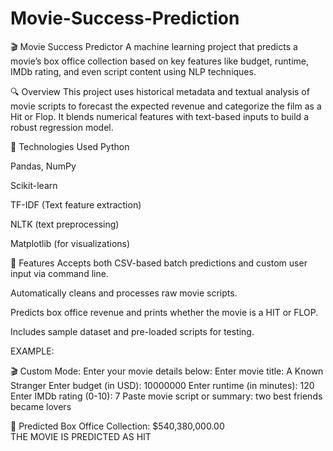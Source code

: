 # Movie-Success-Prediction
🎬 Movie Success Predictor
A machine learning project that predicts a movie’s box office collection based on key features like budget, runtime, IMDb rating, and even script content using NLP techniques.

🔍 Overview
This project uses historical metadata and textual analysis of movie scripts to forecast the expected revenue and categorize the film as a Hit or Flop. It blends numerical features with text-based inputs to build a robust regression model.

🧠 Technologies Used
Python

Pandas, NumPy

Scikit-learn

TF-IDF (Text feature extraction)

NLTK (text preprocessing)

Matplotlib (for visualizations)

📂 Features
Accepts both CSV-based batch predictions and custom user input via command line.

Automatically cleans and processes raw movie scripts.

Predicts box office revenue and prints whether the movie is a HIT or FLOP.

Includes sample dataset and pre-loaded scripts for testing.

EXAMPLE:

🎬 Custom Mode: Enter your movie details below:
Enter movie title: A Known Stranger
Enter budget (in USD): 10000000
Enter runtime (in minutes): 120
Enter IMDb rating (0-10): 7
Paste movie script or summary:
two best friends became lovers

🎯 Predicted Box Office Collection: $540,380,000.00  
THE MOVIE IS PREDICTED AS HIT
